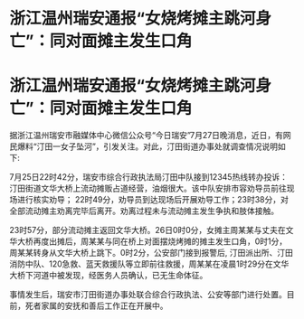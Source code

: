 # 浙江温州瑞安通报“女烧烤摊主跳河身亡”：同对面摊主发生口角

# 浙江温州瑞安通报“女烧烤摊主跳河身亡”：同对面摊主发生口角

据浙江温州瑞安市融媒体中心微信公众号“今日瑞安”7月27日晚消息，近日，有网民爆料“汀田一女子坠河”，引发关注。对此，汀田街道办事处就调查情况说明如下:

7月25日22时42分，瑞安市综合行政执法局汀田中队接到12345热线转办投诉：汀田街道文华大桥上流动摊贩占道经营，油烟很大。该中队安排市容劝导员前往现场进行核实劝导；
22时49分，劝导员到达现场后开展劝导工作；23时38分，对全部流动摊主劝离完毕后离开。劝离过程未与流动摊主发生争执和肢体接触。

23时57分，部分流动摊主返回文华大桥。26日0时0分，女摊主周某某与丈夫在文华大桥再度出摊后，周某某与同在桥上对面摆烧烤摊的摊主发生口角，0时1分，周某某转身从文华大桥上跳下。0时2分，公安部门接到报警后,
汀田派出所、汀田消防中队、120急救、蓝天救援队等立即前往救援，周某某在凌晨1时29分在文华大桥下河道中被发现，经医务人员确认，已无生命体征。

事情发生后，瑞安市汀田街道办事处联合综合行政执法、公安等部门进行处置。目前，死者家属的安抚和善后工作正在开展中。

